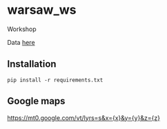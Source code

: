 # warsaw_ws
Workshop

Data [here](https://drive.google.com/drive/folders/162piPrhb1VTkprzIB80znm0tK0anoBj5?usp=share_link)

## Installation

```pip install -r requirements.txt```

## Google maps

https://mt0.google.com/vt/lyrs=s&x={x}&y={y}&z={z}